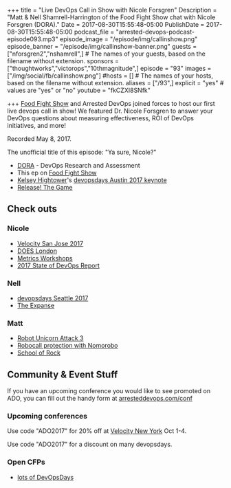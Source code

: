 +++
title = "Live DevOps Call in Show with Nicole Forsgren"
Description = "Matt & Nell Shamrell-Harrington of the Food Fight Show chat with Nicole Forsgren (DORA)."
Date = 2017-08-30T15:55:48-05:00
PublishDate = 2017-08-30T15:55:48-05:00
podcast_file = "arrested-devops-podcast-episode093.mp3"
episode_image = "/episode/img/callinshow.png"
episode_banner = "/episode/img/callinshow-banner.png"
guests = ["nforsgren2","nshamrell",] # The names of your guests, based on the filename without extension.
sponsors = ["thoughtworks","victorops","10thmagnitude",]
episode = "93"
images = ["/img/social/fb/callinshow.png"]
#hosts = [] # The names of your hosts, based on the filename without extension.
aliases = ["/93",]
explicit = "yes" # values are "yes" or "no"
youtube = "fkCZXI8SNfk"

+++
[Food Fight Show](http://foodfightshow.org/) and Arrested DevOps joined forces to host our first live devops call in show! We featured Dr. Nicole Forsgren to answer your DevOps questions about measuring effectiveness, ROI of DevOps initiatives, and more!

Recorded May 8, 2017.

The unofficial title of this episode: "Ya sure, Nicole?"

* [DORA](https://devops-research.com/) - DevOps Research and Assessment
* This ep on [Food Fight Show](http://foodfightshow.org/2017/04/devops-live-call-in-show.html)
* [Kelsey Hightower](https://twitter.com/kelseyhightower/)'s [devopsdays Austin 2017 keynote](https://www.youtube.com/watch?v=36S7N7OZSTI&feature=youtu.be&t=45m5s)
* [Release! The Game](http://inedo.com/release)

## Check outs

### Nicole
- [Velocity San Jose 2017](https://conferences.oreilly.com/velocity/vl-ca/public/schedule/detail/59291)
- [DOES London](https://events.itrevolution.com/eur/schedule/?presentation=17ITREV-LONDON-686575)
- [Metrics Workshops](https://devops-research.com/events.html)
- [2017 State of DevOps Report](https://puppet.com/resources/whitepaper/state-of-devops-report)

### Nell
- [devopsdays Seattle 2017](https://www.devopsdays.org/events/2017-seattle/welcome/)
- [The Expanse](http://www.imdb.com/title/tt3230854/)

### Matt
- [Robot Unicorn Attack 3](https://itunes.apple.com/us/app/robot-unicorn-attack-3/id1065633819?mt=8)
- [Robocall protection with Nomorobo](https://www.nomorobo.com/)
- [School of Rock](https://www.schoolofrock.com/)


## Community & Event Stuff

If you have an upcoming conference you would like to see promoted on ADO, you can fill out the handy form at [arresteddevops.com/conf](https://arresteddevops.com/conf)

### Upcoming conferences
Use code "ADO2017" for 20% off at [Velocity New York](https://conferences.oreilly.com/velocity/vl-ny) Oct 1-4.

Use code "ADO2017" for a discount on many devopsdays.

### Open CFPs

* [lots of DevOpsDays](https://devopsdays.org/speaking)
